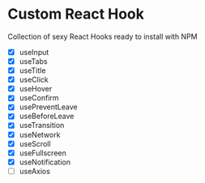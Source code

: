 # Custom React Hook

Collection of sexy React Hooks ready to install with NPM

- [x] useInput
- [x] useTabs
- [x] useTitle
- [x] useClick
- [x] useHover
- [x] useConfirm
- [x] usePreventLeave
- [x] useBeforeLeave
- [x] useTransition
- [x] useNetwork
- [x] useScroll
- [x] useFullscreen
- [x] useNotification
- [ ] useAxios